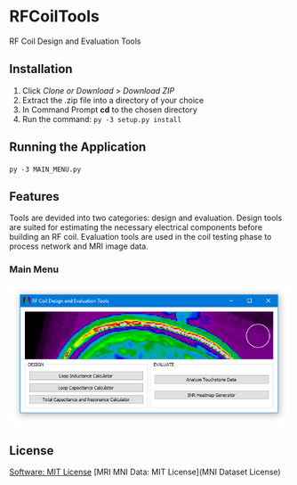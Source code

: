 # RFCoilTools
RF Coil Design and Evaluation Tools

## Installation

1. Click *Clone or Download* > *Download ZIP*
2. Extract the .zip file into a directory of your choice
3. In Command Prompt **cd** to the chosen directory
4. Run the command:
`py -3 setup.py install`

## Running the Application

`py -3 MAIN_MENU.py`

## Features

Tools are devided into two categories: design and evaluation. Design tools are suited for estimating the necessary electrical components before building an RF coil. Evaluation tools are used in the coil testing phase to process network and MRI image data.

### Main Menu

<p align="center">
  <img src="./screenshots/MainMenuScreenshot2.PNG">
</p>

## License

[Software: MIT License](LICENSE)
[MRI MNI Data: MIT License](MNI Dataset License)
